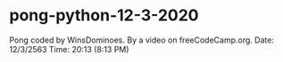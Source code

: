# pong-python-12-3-2020
Pong coded by WinsDominoes. By a video on freeCodeCamp.org. Date: 12/3/2563 Time: 20:13 (8:13 PM)
